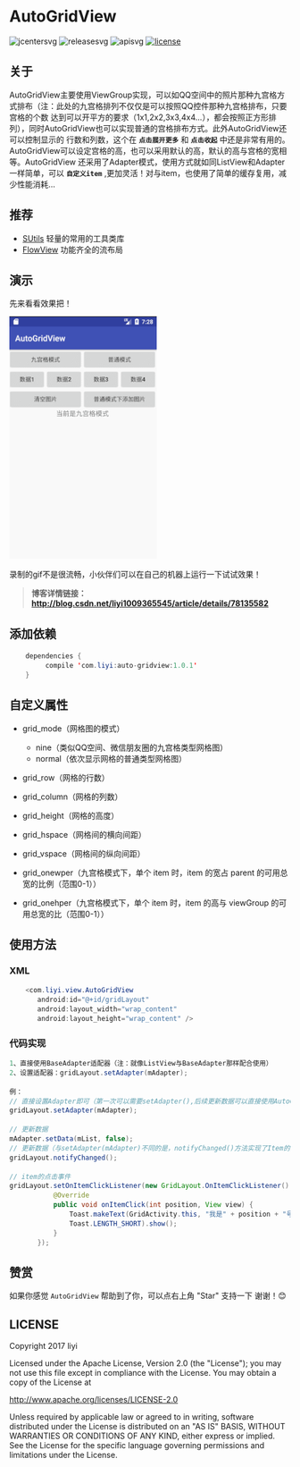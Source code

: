 # AutoGridView  

![jcentersvg] ![releasesvg] ![apisvg] [![license][licensesvg]][license]   

## 关于
AutoGridView主要使用ViewGroup实现，可以如QQ空间中的照片那种九宫格方式排布（注：此处的九宫格排列不仅仅是可以按照QQ控件那种九宫格排布，只要宫格的个数
达到可以开平方的要求（1x1,2x2,3x3,4x4...），都会按照正方形排列），同时AutoGridView也可以实现普通的宫格排布方式。此外AutoGridView还可以控制显示的
行数和列数，这个在 **`点击展开更多`** 和 **`点击收起`** 中还是非常有用的。AutoGridView可以设定宫格的高，也可以采用默认的高，默认的高与宫格的宽相等。AutoGridView
还采用了Adapter模式，使用方式就如同ListView和Adapter一样简单，可以 **`自定义item`** ,更加灵活！对与item，也使用了简单的缓存复用，减少性能消耗...
  
## 推荐 
- [SUtils][SUtils] 轻量的常用的工具类库
- [FlowView][FlowView] 功能齐全的流布局

## 演示
先来看看效果把！  

![演示][demogif]

录制的gif不是很流畅，小伙伴们可以在自己的机器上运行一下试试效果！  
> **博客详情链接：http://blog.csdn.net/liyi1009365545/article/details/78135582**

## 添加依赖
```java
    dependencies {
         compile 'com.liyi:auto-gridview:1.0.1'
    }
```

## 自定义属性
- grid_mode（网格图的模式）  
  - nine（类似QQ空间、微信朋友圈的九宫格类型网格图）
  - normal（依次显示网格的普通类型网格图）  
 
- grid_row（网格的行数）
- grid_column（网格的列数）
- grid_height（网格的高度）
- grid_hspace（网格间的横向间距）
- grid_vspace（网格间的纵向间距）
- grid_onewper（九宫格模式下，单个 item 时，item 的宽占 parent 的可用总宽的比例（范围0-1））
- grid_onehper（九宫格模式下，单个 item 时，item 的高与 viewGroup 的可用总宽的比（范围0-1））

## 使用方法
### XML
```Java
    <com.liyi.view.AutoGridView
       android:id="@+id/gridLayout"
       android:layout_width="wrap_content"
       android:layout_height="wrap_content" />
```
### 代码实现
```java
1、直接使用BaseAdapter适配器（注：就像ListView与BaseAdapter那样配合使用）
2、设置适配器：gridLayout.setAdapter(mAdapter);

例：
// 直接设置Adapter即可（第一次可以需要setAdapter(),后续更新数据可以直接使用AutoGridView的notifyChanged()方法）
gridLayout.setAdapter(mAdapter);
      
// 更新数据 
mAdapter.setData(mList, false);
// 更新数据（与setAdapter(mAdapter)不同的是，notifyChanged()方法实现了Item的简单复用）
gridLayout.notifyChanged();
   
// item的点击事件
gridLayout.setOnItemClickListener(new GridLayout.OnItemClickListener() {
           @Override
           public void onItemClick(int position, View view) {
               Toast.makeText(GridActivity.this, "我是" + position + "号", 
               Toast.LENGTH_SHORT).show();
           }
       });
```

## 赞赏
如果你感觉 `AutoGridView` 帮助到了你，可以点右上角 "Star" 支持一下 谢谢！:blush:

## LICENSE
Copyright 2017 liyi

Licensed under the Apache License, Version 2.0 (the "License");
you may not use this file except in compliance with the License.
You may obtain a copy of the License at

   http://www.apache.org/licenses/LICENSE-2.0

Unless required by applicable law or agreed to in writing, software
distributed under the License is distributed on an "AS IS" BASIS,
WITHOUT WARRANTIES OR CONDITIONS OF ANY KIND, either express or implied.
See the License for the specific language governing permissions and
limitations under the License.


[jcentersvg]: https://img.shields.io/badge/Jcenter-1.0.6-brightgreen.svg
[releasesvg]: https://img.shields.io/badge/release-v1.0.6-0f80c1.svg
[apisvg]: https://img.shields.io/badge/API-9+-brightgreen.svg
[licensesvg]: https://img.shields.io/badge/License-Apache--2.0-0f80c1.svg
[license]:http://www.apache.org/licenses/LICENSE-2.0
[statussvg]:https://img.shields.io/librariesio/github/phoenixframework/phoenix.svg  

[SUtils]:https://github.com/albert-lii/SUtils
[FlowView]:https://github.com/albert-lii/FlowView
[demogif]:https://github.com/albert-lii/AutoGridView/blob/master/screenshot/auto_gridview.gif
